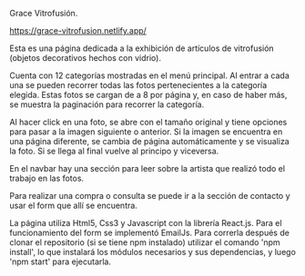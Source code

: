 Grace Vitrofusión.

https://grace-vitrofusion.netlify.app/

Esta es una página dedicada a la exhibición de artículos de vitrofusión (objetos decorativos hechos con vidrio).

Cuenta con 12 categorías mostradas en el menú principal. Al entrar a cada una se pueden recorrer todas las fotos pertenecientes a la categoría elegida. Estas fotos se cargan de a 8 por página y, en caso de haber más, se muestra la paginación para recorrer la categoría.

Al hacer click en una foto, se abre con el tamaño original y tiene opciones para pasar a la imagen siguiente o anterior. Si la imagen se encuentra en una página diferente, se cambia de página automáticamente y se visualiza la foto. Si se llega al final vuelve al principo y viceversa.

En el navbar hay una sección para leer sobre la artista que realizó todo el trabajo en las fotos.

Para realizar una compra o consulta se puede ir a la sección de contacto y usar el form que allí se encuentra.

La página utiliza Html5, Css3 y Javascript con la librería React.js. Para el funcionamiento del form se implementó EmailJs.
Para correrla después de clonar el repositorio (si se tiene npm instalado) utilizar el comando 'npm install', lo que instalará los módulos necesarios y sus dependencias, y luego 'npm start' para ejecutarla.
